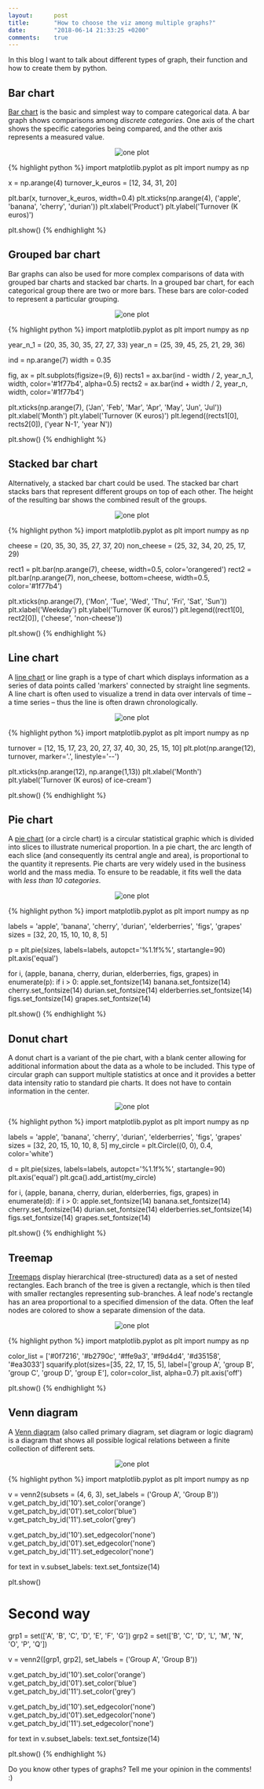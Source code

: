 ```yaml
---
layout:      post
title:       "How to choose the viz among multiple graphs?"
date:        "2018-06-14 21:33:25 +0200"
comments:    true
---
```


In this blog I want to talk about different types of graph, their function and
how to create them by python.

## Bar chart
[Bar chart][bar chart] is the basic and simplest way to compare categorical data.
A bar graph shows comparisons among _discrete categories_. One axis of the chart
shows the specific categories being compared, and the other axis represents a
measured value.

<p align="center">
  <img alt="one plot"
  src="{{ site.baseurl }}/images/20180614-bar-chart.png"/>
</p>

{% highlight python %}
import matplotlib.pyplot as plt
import numpy as np

x = np.arange(4)
turnover_k_euros = [12, 34, 31, 20]

plt.bar(x, turnover_k_euros, width=0.4)
plt.xticks(np.arange(4), ('apple', 'banana', 'cherry', 'durian'))
plt.xlabel('Product')
plt.ylabel('Turnover (K euros)')

plt.show()
{% endhighlight %}

## Grouped bar chart
Bar graphs can also be used for more complex comparisons of data with grouped
bar charts and stacked bar charts. In a grouped bar chart, for each categorical
group there are two or more bars. These bars are color-coded to represent a
particular grouping.

<p align="center">
  <img alt="one plot"
  src="{{ site.baseurl }}/images/20180614-grp-bar-chart.png"/>
</p>

{% highlight python %}
import matplotlib.pyplot as plt
import numpy as np

year_n_1 = (20, 35, 30, 35, 27, 27, 33)
year_n = (25, 39, 45, 25, 21, 29, 36)

ind = np.arange(7)
width = 0.35

fig, ax = plt.subplots(figsize=(9, 6))
rects1 = ax.bar(ind - width / 2, year_n_1,
                width, color='#1f77b4', alpha=0.5)
rects2 = ax.bar(ind + width / 2, year_n,
                width, color='#1f77b4')

plt.xticks(np.arange(7),
           ('Jan', 'Feb', 'Mar', 'Apr', 'May', 'Jun', 'Jul'))
plt.xlabel('Month')
plt.ylabel('Turnover (K euros)')
plt.legend((rects1[0], rects2[0]), ('year N-1', 'year N'))

plt.show()
{% endhighlight %}

## Stacked bar chart
Alternatively, a stacked bar chart could be used. The stacked bar chart stacks
bars that represent different groups on top of each other. The height of the
resulting bar shows the combined result of the groups.

<p align="center">
  <img alt="one plot"
  src="{{ site.baseurl }}/images/20180614-stacked-bar-chart.png"/>
</p>

{% highlight python %}
import matplotlib.pyplot as plt
import numpy as np

cheese = (20, 35, 30, 35, 27, 37, 20)
non_cheese = (25, 32, 34, 20, 25, 17, 29)

rect1 = plt.bar(np.arange(7), cheese,
                width=0.5, color='orangered')
rect2 = plt.bar(np.arange(7), non_cheese, 
                bottom=cheese, width=0.5, color='#1f77b4')

plt.xticks(np.arange(7),
           ('Mon', 'Tue', 'Wed', 'Thu', 'Fri', 'Sat', 'Sun'))
plt.xlabel('Weekday')
plt.ylabel('Turnover (K euros)')
plt.legend((rect1[0], rect2[0]), ('cheese', 'non-cheese'))

plt.show()
{% endhighlight %}

## Line chart
A [line chart][line chart] or line graph is a type of chart which displays
information as a series of data points called 'markers' connected by straight
line segments. A line chart is often used to visualize a trend in data over
intervals of time – a time series – thus the line is often drawn chronologically.

<p align="center">
  <img alt="one plot"
  src="{{ site.baseurl }}/images/20180614-line-chart.png"/>
</p>

{% highlight python %}
import matplotlib.pyplot as plt
import numpy as np

turnover = [12, 15, 17, 23, 20, 27, 37, 40, 30, 25, 15, 10]
plt.plot(np.arange(12), turnover, marker='.', linestyle='--')

plt.xticks(np.arange(12), np.arange(1,13))
plt.xlabel('Month')
plt.ylabel('Turnover (K euros) of ice-cream')

plt.show()
{% endhighlight %}

## Pie chart
A [pie chart][pie chart] (or a circle chart) is a circular statistical graphic
which is divided into slices to illustrate numerical proportion. In a pie chart,
the arc length of each slice (and consequently its central angle and area), is
proportional to the quantity it represents. Pie charts are very widely used in
the business world and the mass media. To ensure to be readable, it fits well
the data with _less than 10 categories_.

<p align="center">
  <img alt="one plot"
  src="{{ site.baseurl }}/images/20180614-pie-chart.png"/>
</p>

{% highlight python %}
import matplotlib.pyplot as plt
import numpy as np

labels = 'apple', 'banana', 'cherry', 'durian', 'elderberries', 'figs', 'grapes'
sizes = [32, 20, 15, 10, 10, 8, 5]

p = plt.pie(sizes, labels=labels, autopct='%1.1f%%', startangle=90)
plt.axis('equal')

for i, (apple, banana, cherry, durian, elderberries, figs, grapes) in enumerate(p):
    if i > 0:
        apple.set_fontsize(14)
        banana.set_fontsize(14)
        cherry.set_fontsize(14)
        durian.set_fontsize(14)
        elderberries.set_fontsize(14)
        figs.set_fontsize(14)
        grapes.set_fontsize(14)

plt.show()
{% endhighlight %}

## Donut chart
A donut chart is a variant of the pie chart, with a blank center allowing for
additional information about the data as a whole to be included. This type of
circular graph can support multiple statistics at once and it provides a better
data intensity ratio to standard pie charts. It does not have to contain
information in the center.

<p align="center">
  <img alt="one plot"
  src="{{ site.baseurl }}/images/20180614-donut-chart.png"/>
</p>

{% highlight python %}
import matplotlib.pyplot as plt
import numpy as np

labels = 'apple', 'banana', 'cherry', 'durian', 'elderberries', 'figs', 'grapes'
sizes = [32, 20, 15, 10, 10, 8, 5]
my_circle = plt.Circle((0, 0), 0.4, color='white')

d = plt.pie(sizes, labels=labels, autopct='%1.1f%%', startangle=90)
plt.axis('equal')
plt.gca().add_artist(my_circle)

for i, (apple, banana, cherry, durian, elderberries, figs, grapes) in enumerate(d):
    if i > 0:
        apple.set_fontsize(14)
        banana.set_fontsize(14)
        cherry.set_fontsize(14)
        durian.set_fontsize(14)
        elderberries.set_fontsize(14)
        figs.set_fontsize(14)
        grapes.set_fontsize(14)

plt.show()
{% endhighlight %}

## Treemap
[Treemaps][treemap] display hierarchical (tree-structured) data as a set of
nested rectangles. Each branch of the tree is given a rectangle, which is then
tiled with smaller rectangles representing sub-branches. A leaf node's rectangle
has an area proportional to a specified dimension of the data. Often the leaf
nodes are colored to show a separate dimension of the data.

<p align="center">
  <img alt="one plot"
  src="{{ site.baseurl }}/images/20180614-treemap.png"/>
</p>

{% highlight python %}
import matplotlib.pyplot as plt
import numpy as np

color_list = ['#0f7216', '#b2790c', '#ffe9a3',
              '#f9d4d4', '#d35158', '#ea3033']
squarify.plot(sizes=[35, 22, 17, 15, 5],
              label=['group A', 'group B', 'group C',
                     'group D', 'group E'],
              color=color_list, alpha=0.7)
plt.axis('off')

plt.show()
{% endhighlight %}

## Venn diagram
A [Venn diagram][Venn diagram] (also called primary diagram, set diagram or
logic diagram) is a diagram that shows all possible logical relations between a
finite collection of different sets.

<p align="center">
  <img alt="one plot"
  src="{{ site.baseurl }}/images/20180614-venn-diagram.png"/>
</p>

{% highlight python %}
import matplotlib.pyplot as plt
import numpy as np

v = venn2(subsets = (4, 6, 3),
          set_labels = ('Group A', 'Group B'))
v.get_patch_by_id('10').set_color('orange')
v.get_patch_by_id('01').set_color('blue')
v.get_patch_by_id('11').set_color('grey')

v.get_patch_by_id('10').set_edgecolor('none')
v.get_patch_by_id('01').set_edgecolor('none')
v.get_patch_by_id('11').set_edgecolor('none')

for text in v.subset_labels:
    text.set_fontsize(14)

plt.show()

# Second way
grp1 = set(['A', 'B', 'C', 'D', 'E', 'F', 'G'])
grp2 = set(['B', 'C', 'D', 'L', 'M', 'N', 'O', 'P', 'Q'])

v = venn2([grp1, grp2],
          set_labels = ('Group A', 'Group B'))

v.get_patch_by_id('10').set_color('orange')
v.get_patch_by_id('01').set_color('blue')
v.get_patch_by_id('11').set_color('grey')

v.get_patch_by_id('10').set_edgecolor('none')
v.get_patch_by_id('01').set_edgecolor('none')
v.get_patch_by_id('11').set_edgecolor('none')

for text in v.subset_labels:
    text.set_fontsize(14)

plt.show()
{% endhighlight %}


Do you know other types of graphs? Tell me your opinion in the comments! :) 

[bar chart]: https://en.wikipedia.org/wiki/Bar_chart
[line chart]: https://en.wikipedia.org/wiki/Line_chart
[pie chart]: https://en.wikipedia.org/wiki/Pie_chart
[treemap]: https://en.wikipedia.org/wiki/Treemapping
[Venn diagram]: https://en.wikipedia.org/wiki/Venn_diagram
